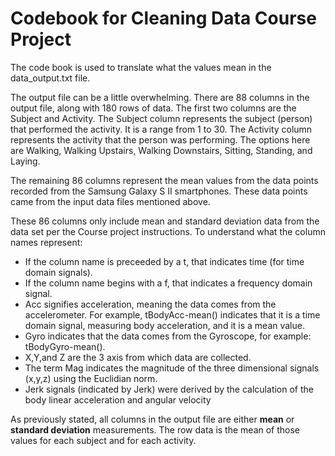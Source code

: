 Codebook for Cleaning Data Course Project
=============

The code book is used to translate what the values mean in the data_output.txt file.

The output file can be a little overwhelming.  There are 88 columns in the output file, along with 180 rows of data.  The first two columns are the Subject and Activity.  The Subject column represents the subject (person) that performed the activity.  It is a range from 1 to 30.  The Activity column represents the activity that the person was performing.  The options here are Walking, Walking Upstairs, Walking Downstairs, Sitting, Standing, and Laying.

The remaining 86 columns represent the mean values from the data points recorded from the Samsung Galaxy S II smartphones.  These data points came from the input data files mentioned above.

These 86 columns only include mean and standard deviation data from the data set per the Course project instructions.  To understand what the column names represent:
- If the column name is preceeded by a t, that indicates time (for time domain signals). 
- If the column name begins with a f, that indicates a frequency domain signal.
- Acc signifies acceleration, meaning the data comes from the accelerometer.  For example, tBodyAcc-mean() indicates that it is a time domain signal, measuring body acceleration, and it is a mean value.
- Gyro indicates that the data comes from the Gyroscope, for example: tBodyGyro-mean().
- X,Y,and Z are the 3 axis from which data are collected.
- The term Mag indicates the magnitude of the three dimensional signals (x,y,z) using the Euclidian norm.  
- Jerk signals (indicated by Jerk) were derived by the calculation of the body linear acceleration and angular velocity

As previously stated, all columns in the output file are either **mean** or **standard deviation** measurements.  The row data is the mean of those values for each subject and for each activity.
